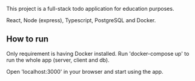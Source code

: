 This project is a full-stack todo application for education purposes.

React, Node (express), Typescript, PostgreSQL and Docker.

## How to run

Only requirement is having Docker installed.
Run 'docker-compose up' to run the whole app (server, client and db).

Open 'localhost:3000' in your browser and start using the app.
